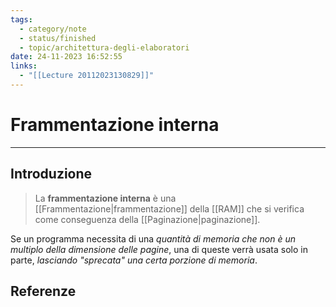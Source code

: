 ```yaml
---
tags:
  - category/note
  - status/finished
  - topic/architettura-degli-elaboratori
date: 24-11-2023 16:52:55
links:
  - "[[Lecture 20112023130829]]"
---
```

# Frammentazione interna
---
## Introduzione
> La **frammentazione interna** è una [[Frammentazione|frammentazione]] della [[RAM]] che si verifica come conseguenza della [[Paginazione|paginazione]].

Se un programma necessita di una _quantità di memoria che non è un multiplo della dimensione delle pagine_, una di queste verrà usata solo in parte, _lasciando "sprecata" una certa porzione di memoria_.

## Referenze